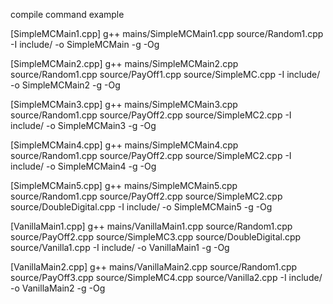compile command example

[SimpleMCMain1.cpp]
g++ mains/SimpleMCMain1.cpp  source/Random1.cpp -I include/ -o SimpleMCMain -g -Og

[SimpleMCMain2.cpp]
g++  mains/SimpleMCMain2.cpp  source/Random1.cpp source/PayOff1.cpp source/SimpleMC.cpp -I include/ -o SimpleMCMain2 -g -Og

[SimpleMCMain3.cpp]
g++  mains/SimpleMCMain3.cpp  source/Random1.cpp source/PayOff2.cpp source/SimpleMC2.cpp -I include/ -o SimpleMCMain3 -g -Og

[SimpleMCMain4.cpp]
g++  mains/SimpleMCMain4.cpp  source/Random1.cpp source/PayOff2.cpp source/SimpleMC2.cpp -I include/ -o SimpleMCMain4 -g -Og

[SimpleMCMain5.cpp]
g++  mains/SimpleMCMain5.cpp  source/Random1.cpp source/PayOff2.cpp source/SimpleMC2.cpp source/DoubleDigital.cpp -I include/ -o SimpleMCMain5 -g -Og

[VanillaMain1.cpp]
g++  mains/VanillaMain1.cpp  source/Random1.cpp source/PayOff2.cpp source/SimpleMC3.cpp source/DoubleDigital.cpp source/Vanilla1.cpp -I include/ -o VanillaMain1 -g -Og

[VanillaMain2.cpp]
g++  mains/VanillaMain2.cpp  source/Random1.cpp source/PayOff3.cpp source/SimpleMC4.cpp  source/Vanilla2.cpp -I include/ -o VanillaMain2 -g -Og